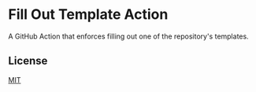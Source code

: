 # Fill Out Template Action

A GitHub Action that enforces filling out one of the repository's templates.

## License

[MIT](LICENSE.md)
